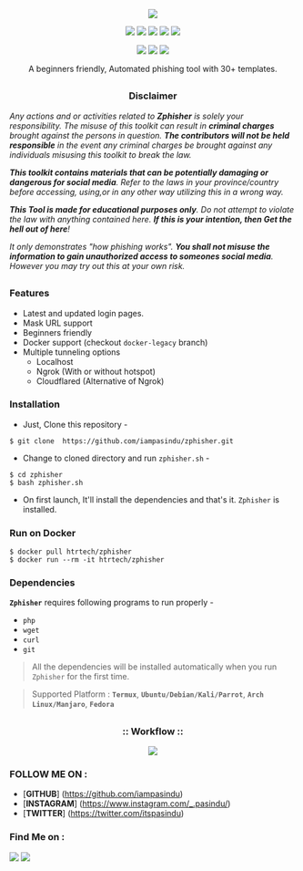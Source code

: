 <!-- Zphisher -->

<p align="center">
  <img src=".imgs/logo.png">
</p>

<p align="center">
  <img src="https://img.shields.io/badge/Version-2.2-green?style=for-the-badge">
  <img src="https://img.shields.io/github/license/iampasindu/zphisher?style=for-the-badge">
  <img src="https://img.shields.io/github/stars/iampasindu/zphisher?style=for-the-badge">
  <img src="https://img.shields.io/github/issues/iampasindu/zphisher?color=red&style=for-the-badge">
  <img src="https://img.shields.io/github/forks/iampasindu/zphisher?color=teal&style=for-the-badge">
</p>

<p align="center">
  <img src="https://img.shields.io/badge/Author-IAM--PASINDU-cyan?style=flat-square">
  <img src="https://img.shields.io/badge/Open%20Source-Yes-cyan?style=flat-square">
  <img src="https://img.shields.io/badge/Written%20In-Bash-cyan?style=flat-square">
</p>

<p align="center">A beginners friendly, Automated phishing tool with 30+ templates.</p>

##

<h3><p align="center">Disclaimer</p></h3>

<i>Any actions and or activities related to <b>Zphisher</b> is solely your responsibility. The misuse of this toolkit can result in <b>criminal charges</b> brought against the persons in question. <b>The contributors will not be held responsible</b> in the event any criminal charges be brought against any individuals misusing this toolkit to break the law.

<b>This toolkit contains materials that can be potentially damaging or dangerous for social media</b>. Refer to the laws in your province/country before accessing, using,or in any other way utilizing this in a wrong way.

<b>This Tool is made for educational purposes only</b>. Do not attempt to violate the law with anything contained here. <b>If this is your intention, then Get the hell out of here</b>!

It only demonstrates "how phishing works". <b>You shall not misuse the information to gain unauthorized access to someones social media</b>. However you may try out this at your own risk.</i>

##

### Features

- Latest and updated login pages.
- Mask URL support 
- Beginners friendly
- Docker support (checkout `docker-legacy` branch)
- Multiple tunneling options
  - Localhost
  - Ngrok (With or without hotspot)
  - Cloudflared (Alternative of Ngrok)


### Installation

- Just, Clone this repository -
```
$ git clone  https://github.com/iampasindu/zphisher.git
```

- Change to cloned directory and run `zphisher.sh` -
```
$ cd zphisher
$ bash zphisher.sh
```

- On first launch, It'll install the dependencies and that's it. `Zphisher` is installed.

### Run on Docker
```
$ docker pull htrtech/zphisher
$ docker run --rm -it htrtech/zphisher
```

### Dependencies

**`Zphisher`** requires following programs to run properly - 
- `php`
- `wget`
- `curl`
- `git`

> All the dependencies will be installed automatically when you run `Zphisher` for the first time.

> Supported Platform : **`Termux`**, **`Ubuntu/Debian/Kali/Parrot`**, **`Arch Linux/Manjaro`**, **`Fedora`**

##

<h3 align="center">
:: Workflow ::
</h3>
<p align="center">
<img src=".imgs/wf.gif"/>
</p>

### FOLLOW ME ON :

- [**GITHUB**] (https://github.com/iampasindu)
- [**INSTAGRAM**] (https://www.instagram.com/_.pasindu/)
- [**TWITTER**] (https://twitter.com/itspasindu)




### Find Me on :
<p align="left">
  <a href="https://github.com/iampasindu" target="_blank"><img src="https://img.shields.io/badge/Github-IAM--PASINDU-green?style=for-the-badge&logo=github"></a>
  <a href="https://www.instagram.com/_.pasindu" target="_blank"><img src="https://img.shields.io/badge/IG-%40 パシンドゥ -red?style=for-the-badge&logo=instagram"></a>
  
</p>

